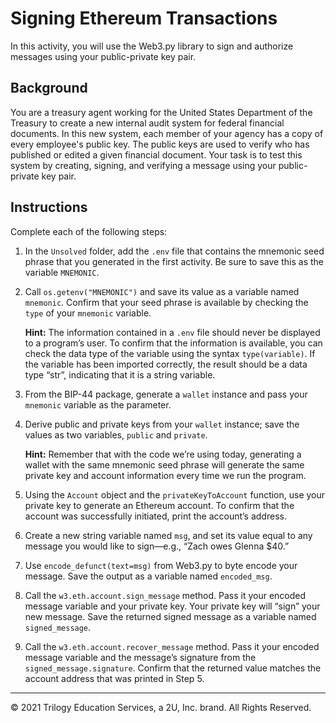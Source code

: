 # Signing Ethereum Transactions

In this activity, you will use the Web3.py library to sign and authorize messages using your public-private key pair.

## Background

You are a treasury agent working for the United States Department of the Treasury to create a new internal audit system for federal financial documents. In this new system, each member of your agency has a copy of every employee's public key. The public keys are used to verify who has published or edited a given financial document. Your task is to test this system by creating, signing, and verifying a message using your public-private key pair.

## Instructions

Complete each of the following steps:

1. In the `Unsolved` folder, add the `.env` file that contains the mnemonic seed phrase that you generated in the first activity. Be sure to save this as the variable `MNEMONIC`.

2. Call `os.getenv("MNEMONIC")` and save its value as a variable named `mnemonic`. Confirm that your seed phrase is available by checking the `type` of your `mnemonic` variable.

    **Hint:** The information contained in a `.env` file should never be displayed to a program’s user. To confirm that the information is available, you can check the data type of the variable using the syntax `type(variable)`. If the variable has been imported correctly, the result should be a data type “str”, indicating that it is a string variable.

3. From the BIP-44 package, generate a `wallet` instance and pass your `mnemonic` variable as the parameter.

4. Derive public and private keys from your `wallet` instance; save the values as two variables, `public` and `private`.

    **Hint:** Remember that with the code we’re using today, generating a wallet with the same mnemonic seed phrase will generate the same private key and account information every time we run the program.

5. Using the `Account` object and the `privateKeyToAccount` function, use your private key to generate an Ethereum account. To confirm that the account was successfully initiated, print the account’s address.

6. Create a new string variable named `msg`, and set its value equal to any message you would like to sign&mdash;e.g., “Zach owes Glenna $40.”

7. Use `encode_defunct(text=msg)` from Web3.py to byte encode your message. Save the output as a variable named `encoded_msg`.

8. Call the `w3.eth.account.sign_message` method. Pass it your encoded message variable and your private key. Your private key will “sign” your new message. Save the returned signed message as a variable named `signed_message`.

9. Call the `w3.eth.account.recover_message` method. Pass it your encoded message variable and the message’s signature from the `signed_message.signature`. Confirm that the returned value matches the account address that was printed in Step 5.

---

© 2021 Trilogy Education Services, a 2U, Inc. brand. All Rights Reserved.
